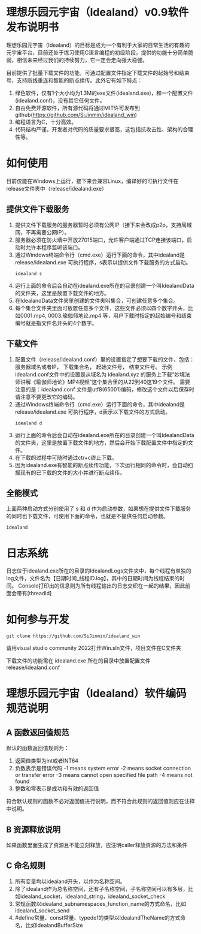 ﻿# 理想乐园元宇宙（Idealand）v0.9软件发布说明书

理想乐园元宇宙（Idealand）的目标是成为一个有利于大家的日常生活的有趣的元宇宙平台，目前还处于练习使用C语言编程的初级阶段，提供的功能十分简单脆弱，相信未来经过我们的持续努力，它一定会走向强大稳健。

目前提供了批量下载文件的功能，可通过配置文件指定下载文件的起始号和结束号，支持断线重连和智能的断点续传。此外它有如下特点：
1. 绿色软件，仅有1个大小均为1.3M的exe文件(idealand.exe)，和一个配置文件(idealand.conf)，没有其它任何文件。
2. 自由免费开源软件，所有源代码将通过MIT许可发布到github(https://github.com/SiJinmin/idealand_win)
3. 编程语言为C，十分高效。
4. 代码结构严谨，开发者对代码的质量要求很高，这包括抗攻击性、架构的合理性等。


# 如何使用

目前仅能在Windows上运行，接下来会兼容Linux，编译好的可执行文件在release文件夹中（release/idealand.exe）


## 提供文件下载服务

1. 提供文件下载服务的服务器暂时必须有公网IP（接下来会改成p2p，支持局域网，不再需要公网IP）。
2. 服务器必须在防火墙中开放27015端口，允许客户端通过TCP连接该端口，启动时允许本程序监听该端口。
3. 通过Windows终端命令行（cmd.exe）运行下面的命令，其中idealand是 release/idealand.exe 可执行程序，s表示以提供文件下载服务的方式启动。
    ```
    idealand s
    ```
4. 运行上面的命令后会自动在idealand.exe所在的目录创建一个叫IdealandData的文件夹，这里是放置下载文件的地方。
5. 在IdealandData文件夹里创建的文件夹叫集合，可创建任意多个集合。
6. 每个集合文件夹里面可放置任意多个文件，这些文件必须以四个数字开头，比如0001.mp4, 0003.瑜伽师地论.mp4 等，用户下载时指定的起始编号和结束编号就是指文件名开头的4个数字。


## 下载文件

1. 配置文件（release/idealand.conf）里的设置指定了想要下载的文件，包括：服务器域名或者IP， 下载集合名， 起始文件号， 结束文件号。
   示例idealand.conf文件中的设置是从域名为 idealand.xyz 的服务上下载“妙境法师讲解《瑜伽师地论》MP4视频”这个集合里的从22到40这19个文件。
   需要注意的是：idealand.conf 文件是utf8(65001)编码，修改这个文件以后保存时请注意不要更改它的编码。
2. 通过Windows终端命令行（cmd.exe）运行下面的命令，其中idealand是 release/idealand.exe 可执行程序，d表示以下载文件的方式启动。
    ```
    idealand d
    ```
3. 运行上面的命令后会自动在idealand.exe所在的目录创建一个叫IdealandData的文件夹，这里是放置下载文件的地方，然后会开始下载配置文件中指定的文件。
4. 在下载的过程中可随时通过ctr+c终止下载。
5. 因为idealand.exe有智能的断点续传功能，下次运行相同的命令时，会自动扫描现有的已下载的文件的大小并进行断点续传。


## 全能模式

上面两种启动方式分别使用了 s 和 d 作为启动参数，如果想在提供文件下载服务的同时也下载文件，可使用下面的命令，也就是不提供任何启动参数。
```
idealand
```


# 日志系统

日志位于idealand.exe所在的目录的IdealandLogs文件夹中，每个线程有单独的log文件，文件名为【日期时间_线程ID.log】，其中的日期时间为线程结束的时间。
Console打印出的信息则为所有线程输出的日志交织在一起的结果，因此前面会带有[threadId]


# 如何参与开发
```
git clone https://github.com/SiJinmin/idealand_win
```
请用visual studio community 2022打开Win.sln文件，项目文件在C文件夹

下载文件的功能需在 idealand.exe 所在的目录中放置配置文件 release/idealand.conf


# 理想乐园元宇宙（Idealand）软件编码规范说明

## A 函数返回值规范

  默认的函数返回值规则为：
  1. 返回值类型为int或者INT64
  2. 负数表示是错误代码
      -1 means system error 
      -2 means socket connection or transfer error
      -3 means cannot open specified file path
      -4 means not found
  3. 整数和零表示是成功和有效的返回值

  符合默认规则的函数不必对返回值进行说明，而不符合此规则的返回值则应在注释中说明。
  

## B 资源释放说明  

  如果函数里面生成了资源且不能立刻释放，应注明caller释放资源的方法和条件


## C 命名规则

  1. 所有变量均以idealand开头，以作为名称空间。
  2. 除了idealand作为总名称空间，还有子名称空间，子名称空间可以有多层，比如idealand_socket，idealand_string，idealand_socket_check
  3. 常规函数以idealand_subnamespaces_function_name的方式命名，比如 idealand_socket_send
  4. #define常量、const常量、typedef的类型以IdealandTheName的方式命名，比如IdealandBufferSize












